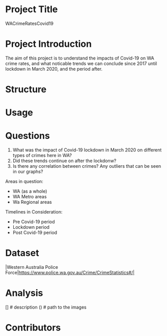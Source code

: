# Project Title 
 WACrimeRatesCovid19

# Project Introduction 
The aim of this project is to understand the impacts of Covid-19 on WA crime rates, and what noticable trends we can conclude since 2017 until lockdown in March 2020, and the period after. 

# Structure 


# Usage


# Questions 
1. What was the impact of Covid-19 lockdown in March 2020 on different types of crimes here in WA? 
2. Did these trends continue on after the lockdonw?
3. Is there any correlation between crimes? Any outliers that can be seen in our graphs?

Areas in question:
 - WA (as a whole)
 - WA Metro areas
 - Wa Regional areas 

Timelines in Consideration: 
 - Pre Covid-19 period 
 - Lockdown period
 - Post Covid-19 period

# Dataset
|Western Australia Police Force|https://www.police.wa.gov.au/Crime/CrimeStatistics#/|

# Analysis 
[] # description
() # path to the images 

# Contributors 